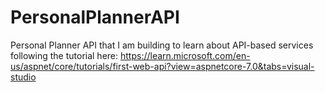 # PersonalPlannerAPI
 Personal Planner API that I am building to learn about API-based services following the tutorial here: https://learn.microsoft.com/en-us/aspnet/core/tutorials/first-web-api?view=aspnetcore-7.0&tabs=visual-studio
